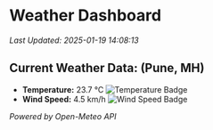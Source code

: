 
# Weather Dashboard

_Last Updated: 2025-01-19 14:08:13_

## Current Weather Data: (Pune, MH)
- **Temperature:** 23.7 °C ![Temperature Badge](https://img.shields.io/badge/Temperature-Medium%20Temp-green)
- **Wind Speed:** 4.5 km/h ![Wind Speed Badge](https://img.shields.io/badge/Wind%20Speed-Low%20Wind-blue)

*Powered by Open-Meteo API*
